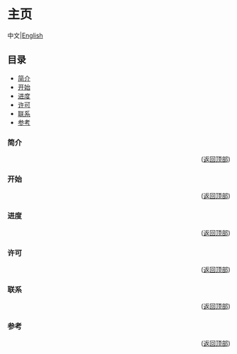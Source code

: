 # 主页

中文|[English](#www.google.com)

## 目录
* [简介](#简介)
* [开始](#开始)
* [进度](#进度)
* [许可](#许可)
* [联系](#联系)
* [参考](#参考)

### 简介



<p align="right">(<a href="#主页">返回顶部</a>)</p>


### 开始


<p align="right">(<a href="#主页">返回顶部</a>)</p>

### 进度


<p align="right">(<a href="#主页">返回顶部</a>)</p>

### 许可


<p align="right">(<a href="#主页">返回顶部</a>)</p>

### 联系

<p align="right">(<a href="#主页">返回顶部</a>)</p>

### 参考


<p align="right">(<a href="#主页">返回顶部</a>)</p>

